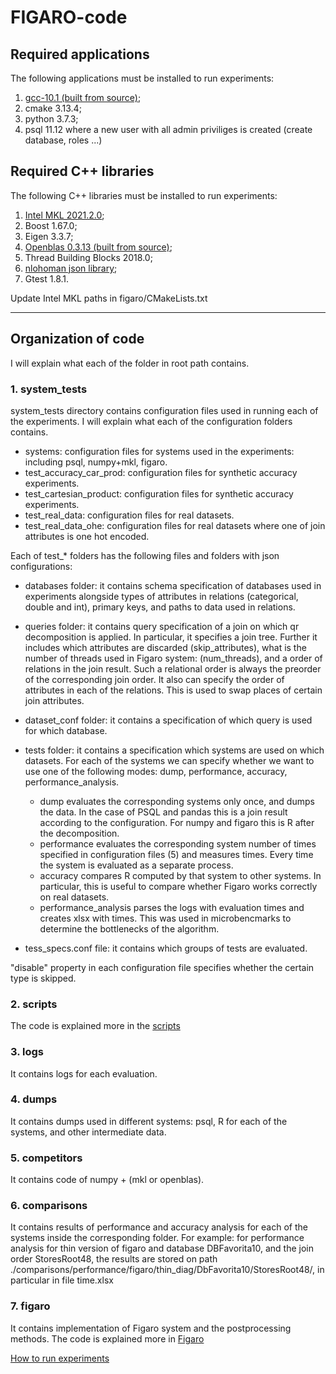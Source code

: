 # FIGARO-code


## Required applications
The following applications must be installed to run experiments:
1. [gcc-10.1 (built from source)](https://solarianprogrammer.com/2016/10/07/building-gcc-ubuntu-linux/);
2. cmake 3.13.4;
3. python 3.7.3;
4. psql 11.12 where a new user with all admin priviliges is created (create database, roles ...)

## Required C++ libraries
The following C++ libraries must be installed to run experiments:
1. [Intel MKL 2021.2.0](https://software.intel.com/content/www/us/en/develop/tools/oneapi/base-toolkit/download.html?operatingsystem=linux&distributions=webdownload&options=offline);
2. Boost 1.67.0;
3. Eigen 3.3.7;
4. [Openblas 0.3.13 (built from source)](https://github.com/xianyi/OpenBLAS/releases);
5. Thread Building Blocks 2018.0;
6. [nlohoman json library](https://github.com/nlohmann/json);
7. Gtest 1.8.1.

Update Intel MKL paths in figaro/CMakeLists.txt

---

## Organization of code
I will explain what each of the folder in root path contains.
### 1. system_tests
system_tests directory contains configuration files used in running each of the experiments. I will explain what each of the configuration folders contains.

- systems: configuration files for systems used in the experiments: including psql, numpy+mkl, figaro.
- test_accuracy_car_prod: configuration files for synthetic accuracy experiments.
- test_cartesian_product: configuration files for synthetic accuracy experiments.
- test_real_data: configuration files for real datasets.
- test_real_data_ohe: configuration files for real datasets where one of join attributes is one hot encoded.


Each of test_* folders has the following files and folders with json configurations:

- databases folder: it contains schema specification of databases used in experiments alongside types of attributes in relations (categorical, double and int),  primary keys, and paths to data used in relations.
- queries folder: it contains query specification of a join on which qr decomposition is applied. In particular, it specifies a join tree. Further it  includes which attributes are discarded (skip_attributes), what is the number of threads used in Figaro system: (num_threads), and a order of relations in the join result. Such a relational order is always the preorder of the corresponding join order. It also can specify the order of attributes in each of the relations. This is used to swap places of certain join attributes.

- dataset_conf folder: it contains a specification of which query is used for which database.

- tests folder: it contains a specification which systems are used on which datasets. For each of the systems we can specify whether we want to use one of the following modes: dump, performance, accuracy, performance_analysis.
    - dump evaluates the corresponding systems only once, and dumps the data. In the case of PSQL and pandas this is a join result according to the configuration. For numpy and figaro this is R after the decomposition.
    - performance evaluates the corresponding system number of times specified in configuration files (5) and measures times. Every time the system is evaluated as a separate process.
    - accuracy compares R computed by that system to other systems. In particular, this is useful to compare whether Figaro works correctly on real datasets.
    - performance_analysis parses the logs with evaluation times and creates xlsx with times. This was used in microbencmarks to determine the bottlenecks of the algorithm.
- tess_specs.conf file: it contains which groups of tests are evaluated.

"disable" property in each configuration file specifies whether the certain type is skipped.

### 2. scripts
The code is explained more in the [scripts](scripts/README.MD)
### 3. logs

It contains logs for each evaluation.

### 4. dumps

It contains dumps used in different systems: psql, R for each of the systems, and other intermediate data.

### 5. competitors

It contains code of numpy + (mkl or openblas).

### 6. comparisons

It contains results of performance and accuracy analysis for each of the systems inside the corresponding folder. For example: for performance analysis for thin version of figaro and database DBFavorita10, and the join order StoresRoot48, the results are stored on path ./comparisons/performance/figaro/thin_diag/DbFavorita10/StoresRoot48/, in particular in file time.xlsx

### 7. figaro
It contains implementation of Figaro system and the postprocessing methods.
The code is explained more in [Figaro](figaro/README.MD)

[How to run experiments](scripts/README.MD)